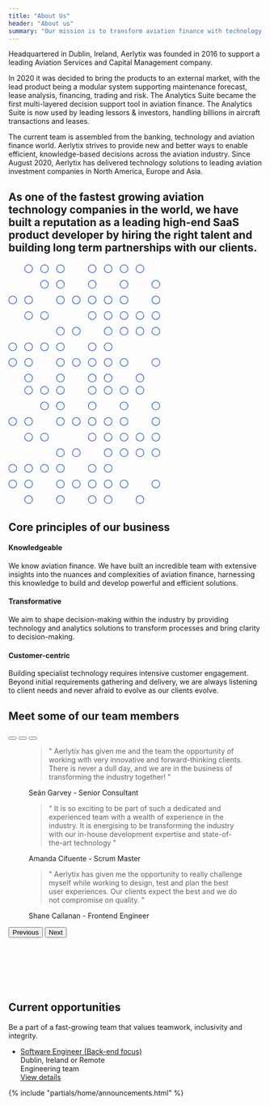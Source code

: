 ```yaml
---
title: "About Us"
header: "About us"
summary: "Our mission is to transform aviation finance with technology and analytics."
---
```


<article class="pt-5 pb-5 mb-5">
    <div class="container">
        <div class="col-sm-6 col-lg-8 m-auto">
            <p>Headquartered in Dublin, Ireland, Aerlytix was founded in 2016 to support a leading Aviation Services and Capital Management company.</p>
            <p>In 2020 it was decided to bring the products to an external market, with the lead product being a modular system supporting maintenance forecast, lease analysis, financing, trading and risk. The Analytics Suite became the first multi-layered decision support tool in aviation finance. The Analytics Suite is now used by leading lessors & investors, handling billions in aircraft transactions and leases.</p>
            <p>The current team is assembled from the banking, technology and aviation finance world. Aerlytix strives to provide new and better ways to enable efficient, knowledge-based decisions across the aviation industry. Since August 2020, Aerlytix has delivered technology solutions to leading aviation investment companies in North America, Europe and Asia.</p>
        </div>
    </div>
</article>

<article class="about-us__inception bg-dark-blue text-white">
    <div class="container">
            <h2 class="display-4">As one of the fastest growing aviation technology companies in the world, we have built a reputation as a leading high-end SaaS product developer by hiring the right talent and building long term partnerships with our clients.</h2>
    </div>
    <svg class="about-us__inception--graph-1" width="300" height="240" viewBox="0 0 467 362" fill="none" xmlns="http://www.w3.org/2000/svg">
<circle cx="13" cy="109" r="12" stroke="#2B5DC1" stroke-width="2"/><circle cx="13" cy="253" r="12" stroke="#2B5DC1" stroke-width="2"/><circle cx="13" cy="301" r="12" stroke="#2B5DC1" stroke-width="2"/><circle cx="62" cy="13" r="12" stroke="#2B5DC1" stroke-width="2"/><circle cx="62" cy="109" r="12" stroke="#2B5DC1" stroke-width="2"/><circle cx="62" cy="157" r="12" stroke="#2B5DC1" stroke-width="2"/><circle cx="62" cy="253" r="12" stroke="#2B5DC1" stroke-width="2"/><circle cx="62" cy="301" r="12" stroke="#2B5DC1" stroke-width="2"/><circle cx="62" cy="349" r="12" stroke="#2B5DC1" stroke-width="2"/><circle cx="111" cy="13" r="12" stroke="#2B5DC1" stroke-width="2"/><circle cx="111" cy="61" r="12" stroke="#2B5DC1" stroke-width="2"/><circle cx="111" cy="157" r="12" stroke="#2B5DC1" stroke-width="2"/><circle cx="111" cy="253" r="12" stroke="#2B5DC1" stroke-width="2"/><circle cx="160" cy="13" r="12" stroke="#2B5DC1" stroke-width="2"/>
<circle cx="160" cy="61" r="12" stroke="#2B5DC1" stroke-width="2"/><circle cx="160" cy="109" r="12" stroke="#2B5DC1" stroke-width="2"/><circle cx="160" cy="205" r="12" stroke="#2B5DC1" stroke-width="2"/><circle cx="160" cy="253" r="12" stroke="#2B5DC1" stroke-width="2"/><circle cx="160" cy="301" r="12" stroke="#2B5DC1" stroke-width="2"/><circle cx="160" cy="349" r="12" stroke="#2B5DC1" stroke-width="2"/><circle cx="209" cy="109" r="12" stroke="#2B5DC1" stroke-width="2"/><circle cx="209" cy="205" r="12" stroke="#2B5DC1" stroke-width="2"/><circle cx="209" cy="301" r="12" stroke="#2B5DC1" stroke-width="2"/><circle cx="258" cy="13" r="12" stroke="#2B5DC1" stroke-width="2"/><circle cx="258" cy="61" r="12" stroke="#2B5DC1" stroke-width="2"/><circle cx="258" cy="109" r="12" stroke="#2B5DC1" stroke-width="2"/><circle cx="258" cy="157" r="12" stroke="#2B5DC1" stroke-width="2"/><circle cx="258" cy="253" r="12" stroke="#2B5DC1" stroke-width="2"/><circle cx="258" cy="301" r="12" stroke="#2B5DC1" stroke-width="2"/><circle cx="258" cy="349" r="12" stroke="#2B5DC1" stroke-width="2"/><circle cx="307" cy="13" r="12" stroke="#2B5DC1" stroke-width="2"/><circle cx="307" cy="109" r="12" stroke="#2B5DC1" stroke-width="2"/><circle cx="307" cy="157" r="12" stroke="#2B5DC1" stroke-width="2"/><circle cx="307" cy="205" r="12" stroke="#2B5DC1" stroke-width="2"/><circle cx="307" cy="253" r="12" stroke="#2B5DC1" stroke-width="2"/><circle cx="307" cy="301" r="12" stroke="#2B5DC1" stroke-width="2"/><circle cx="307" cy="349" r="12" stroke="#2B5DC1" stroke-width="2"/><circle cx="356" cy="13" r="12" stroke="#2B5DC1" stroke-width="2"/><circle cx="356" cy="61" r="12" stroke="#2B5DC1" stroke-width="2"/><circle cx="356" cy="109" r="12" stroke="#2B5DC1" stroke-width="2"/><circle cx="356" cy="157" r="12" stroke="#2B5DC1" stroke-width="2"/><circle cx="356" cy="205" r="12" stroke="#2B5DC1" stroke-width="2"/>
<circle cx="356" cy="301" r="12" stroke="#2B5DC1" stroke-width="2"/><circle cx="405" cy="13" r="12" stroke="#2B5DC1" stroke-width="2"/><circle cx="405" cy="157" r="12" stroke="#2B5DC1" stroke-width="2"/><circle cx="405" cy="205" r="12" stroke="#2B5DC1" stroke-width="2"/><circle cx="405" cy="349" r="12" stroke="#2B5DC1" stroke-width="2"/><circle cx="454" cy="61" r="12" stroke="#2B5DC1" stroke-width="2"/><circle cx="454" cy="109" r="12" stroke="#2B5DC1" stroke-width="2"/>
<circle cx="454" cy="157" r="12" stroke="#2B5DC1" stroke-width="2"/><circle cx="454" cy="205" r="12" stroke="#2B5DC1" stroke-width="2"/><circle cx="454" cy="301" r="12" stroke="#2B5DC1" stroke-width="2"/>
</svg>
 <svg class="about-us__inception--graph-2" width="300" height="240" viewBox="0 0 467 362" fill="none" xmlns="http://www.w3.org/2000/svg">
<circle cx="13" cy="109" r="12" stroke="#2B5DC1" stroke-width="2"/><circle cx="13" cy="253" r="12" stroke="#2B5DC1" stroke-width="2"/><circle cx="13" cy="301" r="12" stroke="#2B5DC1" stroke-width="2"/><circle cx="62" cy="13" r="12" stroke="#2B5DC1" stroke-width="2"/><circle cx="62" cy="109" r="12" stroke="#2B5DC1" stroke-width="2"/><circle cx="62" cy="157" r="12" stroke="#2B5DC1" stroke-width="2"/><circle cx="62" cy="253" r="12" stroke="#2B5DC1" stroke-width="2"/><circle cx="62" cy="301" r="12" stroke="#2B5DC1" stroke-width="2"/><circle cx="62" cy="349" r="12" stroke="#2B5DC1" stroke-width="2"/><circle cx="111" cy="13" r="12" stroke="#2B5DC1" stroke-width="2"/><circle cx="111" cy="61" r="12" stroke="#2B5DC1" stroke-width="2"/><circle cx="111" cy="157" r="12" stroke="#2B5DC1" stroke-width="2"/><circle cx="111" cy="253" r="12" stroke="#2B5DC1" stroke-width="2"/><circle cx="160" cy="13" r="12" stroke="#2B5DC1" stroke-width="2"/>
<circle cx="160" cy="61" r="12" stroke="#2B5DC1" stroke-width="2"/><circle cx="160" cy="109" r="12" stroke="#2B5DC1" stroke-width="2"/><circle cx="160" cy="205" r="12" stroke="#2B5DC1" stroke-width="2"/><circle cx="160" cy="253" r="12" stroke="#2B5DC1" stroke-width="2"/><circle cx="160" cy="301" r="12" stroke="#2B5DC1" stroke-width="2"/><circle cx="160" cy="349" r="12" stroke="#2B5DC1" stroke-width="2"/><circle cx="209" cy="109" r="12" stroke="#2B5DC1" stroke-width="2"/><circle cx="209" cy="205" r="12" stroke="#2B5DC1" stroke-width="2"/><circle cx="209" cy="301" r="12" stroke="#2B5DC1" stroke-width="2"/><circle cx="258" cy="13" r="12" stroke="#2B5DC1" stroke-width="2"/><circle cx="258" cy="61" r="12" stroke="#2B5DC1" stroke-width="2"/><circle cx="258" cy="109" r="12" stroke="#2B5DC1" stroke-width="2"/><circle cx="258" cy="157" r="12" stroke="#2B5DC1" stroke-width="2"/><circle cx="258" cy="253" r="12" stroke="#2B5DC1" stroke-width="2"/><circle cx="258" cy="301" r="12" stroke="#2B5DC1" stroke-width="2"/><circle cx="258" cy="349" r="12" stroke="#2B5DC1" stroke-width="2"/><circle cx="307" cy="13" r="12" stroke="#2B5DC1" stroke-width="2"/><circle cx="307" cy="109" r="12" stroke="#2B5DC1" stroke-width="2"/><circle cx="307" cy="157" r="12" stroke="#2B5DC1" stroke-width="2"/><circle cx="307" cy="205" r="12" stroke="#2B5DC1" stroke-width="2"/><circle cx="307" cy="253" r="12" stroke="#2B5DC1" stroke-width="2"/><circle cx="307" cy="301" r="12" stroke="#2B5DC1" stroke-width="2"/><circle cx="307" cy="349" r="12" stroke="#2B5DC1" stroke-width="2"/><circle cx="356" cy="13" r="12" stroke="#2B5DC1" stroke-width="2"/><circle cx="356" cy="61" r="12" stroke="#2B5DC1" stroke-width="2"/><circle cx="356" cy="109" r="12" stroke="#2B5DC1" stroke-width="2"/><circle cx="356" cy="157" r="12" stroke="#2B5DC1" stroke-width="2"/><circle cx="356" cy="205" r="12" stroke="#2B5DC1" stroke-width="2"/>
<circle cx="356" cy="301" r="12" stroke="#2B5DC1" stroke-width="2"/><circle cx="405" cy="13" r="12" stroke="#2B5DC1" stroke-width="2"/><circle cx="405" cy="157" r="12" stroke="#2B5DC1" stroke-width="2"/><circle cx="405" cy="205" r="12" stroke="#2B5DC1" stroke-width="2"/><circle cx="405" cy="349" r="12" stroke="#2B5DC1" stroke-width="2"/><circle cx="454" cy="61" r="12" stroke="#2B5DC1" stroke-width="2"/><circle cx="454" cy="109" r="12" stroke="#2B5DC1" stroke-width="2"/>
<circle cx="454" cy="157" r="12" stroke="#2B5DC1" stroke-width="2"/><circle cx="454" cy="205" r="12" stroke="#2B5DC1" stroke-width="2"/><circle cx="454" cy="301" r="12" stroke="#2B5DC1" stroke-width="2"/>
</svg>
</article>

<article class="my-5 py-5">
<div class="container">

<h2 class="h1">Core principles of our business</h2>
<div class="row mt-5">
      <div class="col-lg-4">
        <h4 class="fw-bold pb-2">Knowledgeable</h4>
        <p>We know aviation finance. We have built an incredible team with extensive insights into the nuances and complexities of aviation finance, harnessing this knowledge to build and develop powerful and efficient solutions.</p>
      </div>
      <div class="col-lg-4">
        <h4 class="fw-bold pb-2">Transformative</h4>
        <p>We aim to shape decision-making within the industry by providing technology and analytics solutions to transform processes and bring clarity to decision-making.</p>
      </div>
      <div class="col-lg-4">
        <h4 class="fw-bold pb-2">Customer-centric</h4>
        <p>Building specialist technology requires intensive customer engagement. Beyond initial requirements gathering and delivery, we are always listening to client needs and never afraid to evolve as our clients evolve.</p>
      </div>
    </div>
</div>
</article>

<article class="team__quotes my-5 py-5 bg-light">
<div class="container" style="padding-bottom:6rem">
<div class="intro pb-5 pt-5 col-8">
    <h2 class="h1">Meet some of our team members</h2>
</div>
<div id="carouselExampleDark" class="carousel carousel-team carousel-dark slide mt-5" data-bs-ride="carousel">
  <div class="carousel-indicators">
    <button type="button" data-bs-target="#carouselExampleDark" data-bs-slide-to="0" class="active" aria-current="true" aria-label="Slide 1"></button>
    <button type="button" data-bs-target="#carouselExampleDark" data-bs-slide-to="1" aria-label="Slide 2"></button>
    <button type="button" data-bs-target="#carouselExampleDark" data-bs-slide-to="2" aria-label="Slide 3"></button>
  </div>
  <div class="carousel-inner">
    <div class="carousel-item active" data-bs-interval="10000">
      <div class="row align-items-md-center">
        <div class="col-md-12">
          <!-- Blockquote -->
          <figure class="pe-md-7">
            <blockquote class="display-6">" Aerlytix has given me and the team the opportunity of working with very innovative and forward-thinking clients. There is never a dull day, and we are in the business of transforming the industry together! "</blockquote>
            <figcaption class="blockquote-footer">
              <div class="d-flex align-items-center">
                <div class="flex-grow-1 ms-3 ms-md-0">
                  Seán Garvey
                  <span class="blockquote-footer-source"> - Senior Consultant</span>
                </div>
              </div>
            </figcaption>
          </figure>
        </div>
      </div> <!-- end of row  -->
    </div>
    <div class="carousel-item" data-bs-interval="2000">
      <div class="row align-items-md-center">
        <div class="col-md-12">
          <!-- Blockquote -->
          <figure class="pe-md-7">
            <blockquote class="display-6">" It is so exciting to be part of such a dedicated and experienced team with a wealth of experience in the industry. It is energising to be transforming the industry with our in-house development expertise and state-of-the-art technology "</blockquote>
            <figcaption class="blockquote-footer">
              <div class="d-flex align-items-center">
                <div class="flex-grow-1 ms-3 ms-md-0">
                  Amanda Cifuente
                  <span class="blockquote-footer-source"> - Scrum Master</span>
                </div>
              </div>
            </figcaption>
          </figure>
        </div>
      </div> <!-- end of row  -->
    </div>
    <div class="carousel-item">
      <div class="row align-items-md-center">
        <div class="col-md-12">
        <figure class="pe-md-7">
            <blockquote class="display-6">" Aerlytix has given me the opportunity to really challenge myself while working to design, test and plan the best user experiences. Our clients expect the best and we do not compromise on quality. "</blockquote>
            <figcaption class="blockquote-footer">
              <div class="d-flex align-items-center">
                <div class="flex-grow-1 ms-3 ms-md-0">
                  Shane Callanan
                  <span class="blockquote-footer-source"> - Frontend Engineer</span>
                </div>
              </div>
            </figcaption>
          </figure>
        </div>
      </div> <!-- end of row  -->
    </div>
  </div>
  <button class="carousel-control-prev" type="button" data-bs-target="#carouselExampleDark" data-bs-slide="prev">
    <span class="carousel-control-prev-icon" aria-hidden="true"></span>
    <span class="visually-hidden">Previous</span>
  </button>
  <button class="carousel-control-next" type="button" data-bs-target="#carouselExampleDark" data-bs-slide="next">
    <span class="carousel-control-next-icon" aria-hidden="true"></span>
    <span class="visually-hidden">Next</span>
  </button>
</div>

</div>
</article>

<article class="my-5 py-5">
  <div class="container">
      <div class="w-md-75 w-lg-50 mx-md-auto mb-5 mb-md-9">
        <h2 class="h1">Current opportunities</h2>
        <p class="display-7">Be a part of a fast-growing team that values teamwork, inclusivity and integrity.</p>
      </div>
      <ul class="list-group list-group-lg rounded-6">
        <li class="list-group-item p-4">
          <div class="row align-items-center">
            <div class="col-md-4 mb-2 mb-md-0">
              <a href="/company/careers/software-engineer-backend" class="h5">Software Engineer (Back-end focus)</a>
            </div>
            <div class="col-sm-5 col-md-4 mb-2 mb-sm-0">
              <span>Dublin, Ireland or Remote</span>
            </div>
            <div class="col-sm-5 col-md-2 mb-2 mb-sm-0">
              <span>Engineering team</span>
            </div>
            <div class="col-sm-2 text-sm-end">
              <a class="btn btn-primary" href="/company/careers/software-engineer-backend">View details <i class="bi-chevron-right small ms-1 small ms-1"></i></a>
            </div>
          </div>
        </li>
      </ul>
  </div>
</article>

{% include "partials/home/announcements.html" %}
